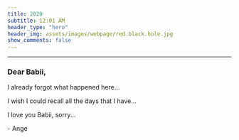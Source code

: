 ```yaml
---
title: 2020
subtitle: 12:01 AM
header_type: "hero"
header_img: assets/images/webpage/red.black.hole.jpg
show_comments: false
---
```

---

### Dear Babii,

I already forgot what happened here...

I wish I could recall all the days that I have...

I love you Babii, sorry...

\- Ange
